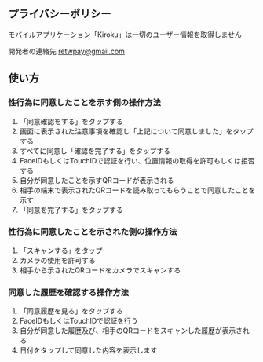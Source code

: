 ## プライバシーポリシー

モバイルアプリケーション「Kiroku」は一切のユーザー情報を取得しません

開発者の連絡先
retwpay@gmail.com

## 使い方

### 性行為に同意したことを示す側の操作方法

1. 「同意確認をする」をタップする
2. 画面に表示された注意事項を確認し「上記について同意しました」をタップする
3. すべてに同意し「確認を完了する」をタップする
4. FaceIDもしくはTouchIDで認証を行い、位置情報の取得を許可もしくは拒否する
5. 自分が同意したことを示すQRコードが表示される
6. 相手の端末で表示されたQRコードを読み取ってもらうことで同意したことを示す
7. 「同意を完了する」をタップする

### 性行為に同意したことを示された側の操作方法

1. 「スキャンする」をタップ
2. カメラの使用を許可する
3. 相手から示されたQRコードをカメラでスキャンする

### 同意した履歴を確認する操作方法

1. 「同意履歴を見る」をタップする
2. FaceIDもしくはTouchIDで認証を行う
3. 自分が同意した履歴及び、相手のQRコードをスキャンした履歴が表示される
4. 日付をタップして同意した内容を表示します
